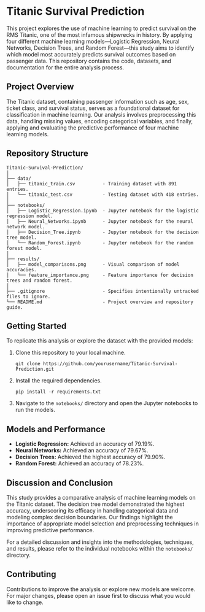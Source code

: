 # Titanic Survival Prediction

This project explores the use of machine learning to predict survival on the RMS Titanic, one of the most infamous shipwrecks in history. By applying four different machine learning models—Logistic Regression, Neural Networks, Decision Trees, and Random Forest—this study aims to identify which model most accurately predicts survival outcomes based on passenger data. This repository contains the code, datasets, and documentation for the entire analysis process.

## Project Overview

The Titanic dataset, containing passenger information such as age, sex, ticket class, and survival status, serves as a foundational dataset for classification in machine learning. Our analysis involves preprocessing this data, handling missing values, encoding categorical variables, and finally, applying and evaluating the predictive performance of four machine learning models.

## Repository Structure

```
Titanic-Survival-Prediction/
│
├── data/
│   ├── titanic_train.csv          - Training dataset with 891 entries.
│   └── titanic_test.csv           - Testing dataset with 418 entries.
│
├── notebooks/
│   ├── Logistic_Regression.ipynb  - Jupyter notebook for the logistic regression model.
│   ├── Neural_Networks.ipynb      - Jupyter notebook for the neural network model.
│   ├── Decision_Tree.ipynb        - Jupyter notebook for the decision tree model.
│   └── Random_Forest.ipynb        - Jupyter notebook for the random forest model.
│
├── results/
│   ├── model_comparisons.png      - Visual comparison of model accuracies.
│   └── feature_importance.png     - Feature importance for decision trees and random forest.
│
├── .gitignore                     - Specifies intentionally untracked files to ignore.
└── README.md                      - Project overview and repository guide.
```

## Getting Started

To replicate this analysis or explore the dataset with the provided models:

1. Clone this repository to your local machine.
   ```
   git clone https://github.com/yourusername/Titanic-Survival-Prediction.git
   ```
2. Install the required dependencies.
   ```
   pip install -r requirements.txt
   ```
3. Navigate to the `notebooks/` directory and open the Jupyter notebooks to run the models.

## Models and Performance

- **Logistic Regression:** Achieved an accuracy of 79.19%.
- **Neural Networks:** Achieved an accuracy of 79.67%.
- **Decision Trees:** Achieved the highest accuracy of 79.90%.
- **Random Forest:** Achieved an accuracy of 78.23%.

## Discussion and Conclusion

This study provides a comparative analysis of machine learning models on the Titanic dataset. The decision tree model demonstrated the highest accuracy, underscoring its efficacy in handling categorical data and modeling complex decision boundaries. Our findings highlight the importance of appropriate model selection and preprocessing techniques in improving predictive performance.

For a detailed discussion and insights into the methodologies, techniques, and results, please refer to the individual notebooks within the `notebooks/` directory.

## Contributing

Contributions to improve the analysis or explore new models are welcome. For major changes, please open an issue first to discuss what you would like to change.
